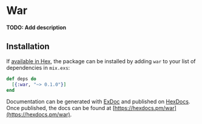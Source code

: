 # War

**TODO: Add description**

## Installation

If [available in Hex](https://hex.pm/docs/publish), the package can be installed
by adding `war` to your list of dependencies in `mix.exs`:

```elixir
def deps do
  [{:war, "~> 0.1.0"}]
end
```

Documentation can be generated with [ExDoc](https://github.com/elixir-lang/ex_doc)
and published on [HexDocs](https://hexdocs.pm). Once published, the docs can
be found at [https://hexdocs.pm/war](https://hexdocs.pm/war).

